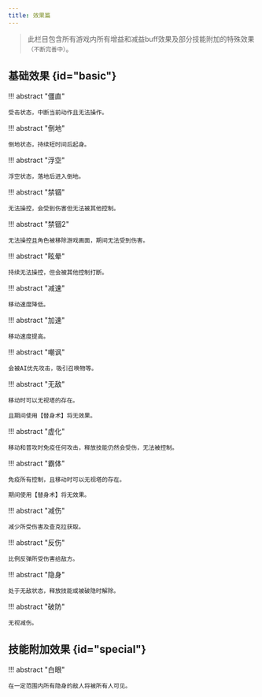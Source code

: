```yaml
---
title: 效果篇
---
```


> 此栏目包含所有游戏内所有增益和减益buff效果及部分技能附加的特殊效果`（不断完善中）`。

## 基础效果 {id="basic"}

!!! abstract "僵直"

    受击状态，中断当前动作且无法操作。

!!! abstract "倒地"

    倒地状态，持续短时间后起身。

!!! abstract "浮空"

    浮空状态，落地后进入倒地。

!!! abstract "禁锢"

    无法操控，会受到伤害但无法被其他控制。

!!! abstract "禁锢2"

    无法操控且角色被移除游戏画面，期间无法受到伤害。

!!! abstract "眩晕"

    持续无法操控，但会被其他控制打断。

!!! abstract "减速"

    移动速度降低。

!!! abstract "加速"

    移动速度提高。

!!! abstract "嘲讽"

    会被AI优先攻击，吸引召唤物等。

!!! abstract "无敌"

    移动时可以无视塔的存在。

    且期间使用【替身术】将无效果。

!!! abstract "虚化"

    移动和普攻时免疫任何攻击，释放技能仍然会受伤，无法被控制。

!!! abstract "霸体"

    免疫所有控制，且移动时可以无视塔的存在。

    期间使用【替身术】将无效果。

!!! abstract "减伤"

    减少所受伤害及查克拉获取。

!!! abstract "反伤"

    比例反弹所受伤害给敌方。

!!! abstract "隐身"

    处于无敌状态，释放技能或被破隐时解除。

!!! abstract "破防"

    无视减伤。

## 技能附加效果 {id="special"}

!!! abstract "白眼"

    在一定范围内所有隐身的敌人将被所有人可见。
